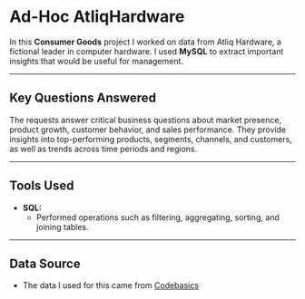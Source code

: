 # **Ad-Hoc AtliqHardware**

In this **Consumer Goods** project I worked on data from Atliq Hardware, a fictional leader in computer hardware. I used **MySQL** to extract important insights that would be useful for management.

---

## **Key Questions Answered**

The requests answer critical business questions about market presence, product growth, customer behavior, and sales performance. They provide insights into top-performing products, segments, channels, and customers, as well as trends across time periods and regions.

---
## **Tools Used**
- **SQL:**  
  - Performed operations such as filtering, aggregating, sorting, and joining tables.
---
## **Data Source**
  - The data I used for this came from [Codebasics](https://codebasics.io/challenge/codebasics-resume-project-challenge/7)
